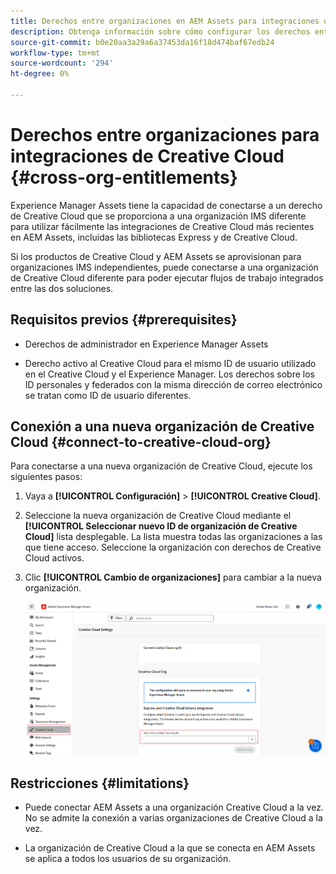 ```yaml
---
title: Derechos entre organizaciones en AEM Assets para integraciones de Creative Cloud
description: Obtenga información sobre cómo configurar los derechos entre organizaciones en AEM Assets para integraciones de Creative Cloud. Conéctese a un derecho de Creative Cloud que esté aprovisionado para una organización IMS diferente para utilizar fácilmente las integraciones de Creative Cloud más recientes en AEM Assets, incluidas las bibliotecas Express y de Creative Cloud.
source-git-commit: b0e20aa3a29a6a37453da16f18d474baf67edb24
workflow-type: tm+mt
source-wordcount: '294'
ht-degree: 0%

---
```


# Derechos entre organizaciones para integraciones de Creative Cloud  {#cross-org-entitlements}

Experience Manager Assets tiene la capacidad de conectarse a un derecho de Creative Cloud que se proporciona a una organización IMS diferente para utilizar fácilmente las integraciones de Creative Cloud más recientes en AEM Assets, incluidas las bibliotecas Express y de Creative Cloud.

Si los productos de Creative Cloud y AEM Assets se aprovisionan para organizaciones IMS independientes, puede conectarse a una organización de Creative Cloud diferente para poder ejecutar flujos de trabajo integrados entre las dos soluciones.

## Requisitos previos {#prerequisites}

* Derechos de administrador en Experience Manager Assets

* Derecho activo al Creative Cloud para el mismo ID de usuario utilizado en el Creative Cloud y el Experience Manager. Los derechos sobre los ID personales y federados con la misma dirección de correo electrónico se tratan como ID de usuario diferentes.

## Conexión a una nueva organización de Creative Cloud {#connect-to-creative-cloud-org}

Para conectarse a una nueva organización de Creative Cloud, ejecute los siguientes pasos:

1. Vaya a **[!UICONTROL Configuración]** > **[!UICONTROL Creative Cloud]**.

1. Seleccione la nueva organización de Creative Cloud mediante el **[!UICONTROL Seleccionar nuevo ID de organización de Creative Cloud]** lista desplegable. La lista muestra todas las organizaciones a las que tiene acceso. Seleccione la organización con derechos de Creative Cloud activos.

1. Clic **[!UICONTROL Cambio de organizaciones]** para cambiar a la nueva organización.

   ![Derechos entre Organizaciones](assets/cross-org-entitlements.png)

## Restricciones {#limitations}

* Puede conectar AEM Assets a una organización Creative Cloud a la vez. No se admite la conexión a varias organizaciones de Creative Cloud a la vez.

* La organización de Creative Cloud a la que se conecta en AEM Assets se aplica a todos los usuarios de su organización.

